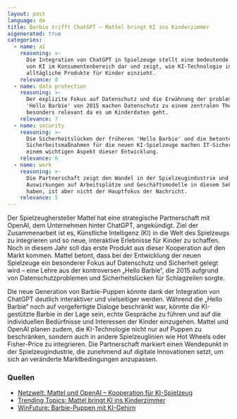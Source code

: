 ```yaml
---
layout: post
language: de
title: Barbie trifft ChatGPT – Mattel bringt KI ins Kinderzimmer
aigenerated: true
categories:
  - name: ai
    reasoning: >-
      Die Integration von ChatGPT in Spielzeuge stellt eine bedeutende Anwendung
      von KI im Konsumentenbereich dar und zeigt, wie KI-Technologie in
      alltägliche Produkte für Kinder einzieht.
    relevance: 8
  - name: data protection
    reasoning: >-
      Der explizite Fokus auf Datenschutz und die Erwähnung der problematischen
      'Hello Barbie' von 2015 machen Datenschutz zu einem zentralen Thema,
      besonders relevant da es um Kinderdaten geht.
    relevance: 7
  - name: security
    reasoning: >-
      Die Sicherheitslücken der früheren 'Hello Barbie' und die betonten
      Sicherheitsmaßnahmen für die neuen KI-Spielzeuge machen IT-Sicherheit zu
      einem wichtigen Aspekt dieser Entwicklung.
    relevance: 6
  - name: work
    reasoning: >-
      Die Partnerschaft zeigt den Wandel in der Spielzeugindustrie und könnte
      Auswirkungen auf Arbeitsplätze und Geschäftsmodelle in diesem Sektor
      haben, ist aber nicht der Hauptfokus der Nachricht.
    relevance: 5
---
```


Der Spielzeughersteller Mattel hat eine strategische Partnerschaft mit OpenAI, dem Unternehmen hinter ChatGPT, angekündigt. Ziel der Zusammenarbeit ist es, Künstliche Intelligenz (KI) in die Welt des Spielzeugs zu integrieren und so neue, interaktive Erlebnisse für Kinder zu schaffen. Noch in diesem Jahr soll das erste Produkt aus dieser Kooperation auf den Markt kommen. Mattel betont, dass bei der Entwicklung der neuen Spielzeuge ein besonderer Fokus auf Datenschutz und Sicherheit gelegt wird – eine Lehre aus der kontroversen „Hello Barbie“, die 2015 aufgrund von Datenschutzproblemen und Sicherheitslücken für Schlagzeilen sorgte.

<!--more-->

Die neue Generation von Barbie-Puppen könnte dank der Integration von ChatGPT deutlich interaktiver und vielseitiger werden. Während die „Hello Barbie“ noch auf vorgefertigte Dialoge beschränkt war, könnte die KI-gestützte Barbie in der Lage sein, echte Gespräche zu führen und auf die individuellen Bedürfnisse und Interessen der Kinder einzugehen. Mattel und OpenAI planen zudem, die KI-Technologie nicht nur auf Puppen zu beschränken, sondern auch in andere Spielzeuglinien wie Hot Wheels oder Fisher-Price zu integrieren. Die Partnerschaft markiert einen Wendepunkt in der Spielzeugindustrie, die zunehmend auf digitale Innovationen setzt, um sich an veränderte Marktbedingungen anzupassen.

### Quellen
- [Netzwelt: Mattel und OpenAI – Kooperation für KI-Spielzeug](https://www.netzwelt.de/news/242999-umstrittene-barbie-puppe-comeback-mattel-macht-grosse-ankuendigung.html)
- [Trending Topics: Mattel bringt KI ins Kinderzimmer](https://www.trendingtopics.eu/mattel-verkuendet-ki-kooperation-mit-openai-erstes-produkt-noch-2025/)
- [WinFuture: Barbie-Puppen mit KI-Gehirn](https://winfuture.de/news,151539.html)
